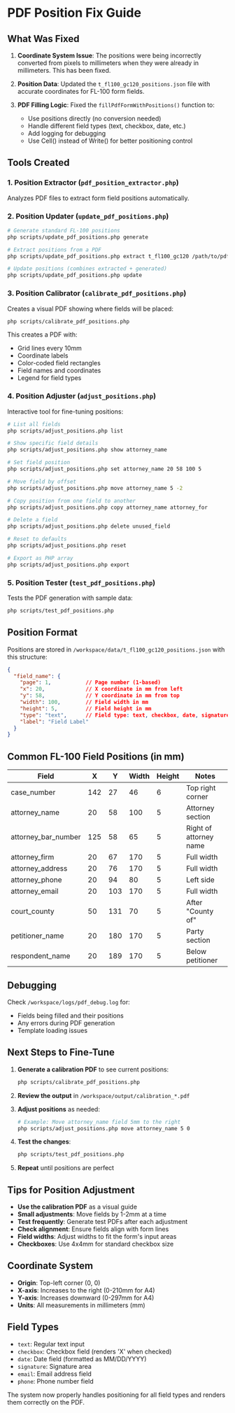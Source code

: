 # PDF Position Fix Guide

## What Was Fixed

1. **Coordinate System Issue**: The positions were being incorrectly converted from pixels to millimeters when they were already in millimeters. This has been fixed.

2. **Position Data**: Updated the `t_fl100_gc120_positions.json` file with accurate coordinates for FL-100 form fields.

3. **PDF Filling Logic**: Fixed the `fillPdfFormWithPositions()` function to:
   - Use positions directly (no conversion needed)
   - Handle different field types (text, checkbox, date, etc.)
   - Add logging for debugging
   - Use Cell() instead of Write() for better positioning control

## Tools Created

### 1. Position Extractor (`pdf_position_extractor.php`)
Analyzes PDF files to extract form field positions automatically.

### 2. Position Updater (`update_pdf_positions.php`)
```bash
# Generate standard FL-100 positions
php scripts/update_pdf_positions.php generate

# Extract positions from a PDF
php scripts/update_pdf_positions.php extract t_fl100_gc120 /path/to/pdf.pdf

# Update positions (combines extracted + generated)
php scripts/update_pdf_positions.php update
```

### 3. Position Calibrator (`calibrate_pdf_positions.php`)
Creates a visual PDF showing where fields will be placed:
```bash
php scripts/calibrate_pdf_positions.php
```
This creates a PDF with:
- Grid lines every 10mm
- Coordinate labels
- Color-coded field rectangles
- Field names and coordinates
- Legend for field types

### 4. Position Adjuster (`adjust_positions.php`)
Interactive tool for fine-tuning positions:
```bash
# List all fields
php scripts/adjust_positions.php list

# Show specific field details
php scripts/adjust_positions.php show attorney_name

# Set field position
php scripts/adjust_positions.php set attorney_name 20 58 100 5

# Move field by offset
php scripts/adjust_positions.php move attorney_name 5 -2

# Copy position from one field to another
php scripts/adjust_positions.php copy attorney_name attorney_for

# Delete a field
php scripts/adjust_positions.php delete unused_field

# Reset to defaults
php scripts/adjust_positions.php reset

# Export as PHP array
php scripts/adjust_positions.php export
```

### 5. Position Tester (`test_pdf_positions.php`)
Tests the PDF generation with sample data:
```bash
php scripts/test_pdf_positions.php
```

## Position Format

Positions are stored in `/workspace/data/t_fl100_gc120_positions.json` with this structure:
```json
{
  "field_name": {
    "page": 1,           // Page number (1-based)
    "x": 20,             // X coordinate in mm from left
    "y": 58,             // Y coordinate in mm from top
    "width": 100,        // Field width in mm
    "height": 5,         // Field height in mm
    "type": "text",      // Field type: text, checkbox, date, signature, email, phone
    "label": "Field Label"
  }
}
```

## Common FL-100 Field Positions (in mm)

| Field | X | Y | Width | Height | Notes |
|-------|---|---|-------|--------|-------|
| case_number | 142 | 27 | 46 | 6 | Top right corner |
| attorney_name | 20 | 58 | 100 | 5 | Attorney section |
| attorney_bar_number | 125 | 58 | 65 | 5 | Right of attorney name |
| attorney_firm | 20 | 67 | 170 | 5 | Full width |
| attorney_address | 20 | 76 | 170 | 5 | Full width |
| attorney_phone | 20 | 94 | 80 | 5 | Left side |
| attorney_email | 20 | 103 | 170 | 5 | Full width |
| court_county | 50 | 131 | 70 | 5 | After "County of" |
| petitioner_name | 20 | 180 | 170 | 5 | Party section |
| respondent_name | 20 | 189 | 170 | 5 | Below petitioner |

## Debugging

Check `/workspace/logs/pdf_debug.log` for:
- Fields being filled and their positions
- Any errors during PDF generation
- Template loading issues

## Next Steps to Fine-Tune

1. **Generate a calibration PDF** to see current positions:
   ```bash
   php scripts/calibrate_pdf_positions.php
   ```

2. **Review the output** in `/workspace/output/calibration_*.pdf`

3. **Adjust positions** as needed:
   ```bash
   # Example: Move attorney_name field 5mm to the right
   php scripts/adjust_positions.php move attorney_name 5 0
   ```

4. **Test the changes**:
   ```bash
   php scripts/test_pdf_positions.php
   ```

5. **Repeat** until positions are perfect

## Tips for Position Adjustment

- **Use the calibration PDF** as a visual guide
- **Small adjustments**: Move fields by 1-2mm at a time
- **Test frequently**: Generate test PDFs after each adjustment
- **Check alignment**: Ensure fields align with form lines
- **Field widths**: Adjust widths to fit the form's input areas
- **Checkboxes**: Use 4x4mm for standard checkbox size

## Coordinate System

- **Origin**: Top-left corner (0, 0)
- **X-axis**: Increases to the right (0-210mm for A4)
- **Y-axis**: Increases downward (0-297mm for A4)
- **Units**: All measurements in millimeters (mm)

## Field Types

- `text`: Regular text input
- `checkbox`: Checkbox field (renders 'X' when checked)
- `date`: Date field (formatted as MM/DD/YYYY)
- `signature`: Signature area
- `email`: Email address field
- `phone`: Phone number field

The system now properly handles positioning for all field types and renders them correctly on the PDF.